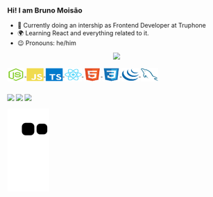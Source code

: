 ### Hi! I am Bruno Moisão

- 🎈 Currently doing an intership as Frontend Developer at Truphone
- 🌍 Learning React and everything related to it.
- 😉 Pronouns: he/him

<div style="display: inline_block">
  <div align="center">
    <a href="https://github.com/spars57">
    <img height="180em" src="https://github-readme-stats.vercel.app/api?username=spars57&show_icons=true&theme=tokyonight&include_all_commits=true&count_private=true"/>
  </div>
  <div style="display: inline_block"><br>
    <img align="center" alt="spars-NODEJS" height="30" width="40" src="https://raw.githubusercontent.com/devicons/devicon/master/icons/nodejs/nodejs-plain.svg">
    <img align="center" alt="spars-JS" height="30" width="40" src="https://raw.githubusercontent.com/devicons/devicon/master/icons/javascript/javascript-plain.svg">
    <img align="center" alt="spars-TS" height="30" width="40" src="https://raw.githubusercontent.com/devicons/devicon/master/icons/typescript/typescript-plain.svg">
    <img align="center" alt="spars-MYSQL" height="30" width="40" src="https://raw.githubusercontent.com/devicons/devicon/master/icons/react/react-original.svg">
    <img align="center" alt="spars-HTML" height="30" width="40" src="https://raw.githubusercontent.com/devicons/devicon/master/icons/html5/html5-original.svg">
    <img align="center" alt="spars-CSS" height="30" width="40" src="https://raw.githubusercontent.com/devicons/devicon/master/icons/css3/css3-original.svg">
    <img align="center" alt="spars-JQUERY" height="30" width="40" src="https://raw.githubusercontent.com/devicons/devicon/master/icons/jquery/jquery-original.svg">
    <img align="center" alt="spars-MYSQL" height="30" width="40" src="https://raw.githubusercontent.com/devicons/devicon/master/icons/mysql/mysql-plain.svg">
  </div>
</div>

  ##
 
<div> 
  <a href="https://instagram.com/brunomoisaoo" target="_blank"><img src="https://img.shields.io/badge/-Instagram-%23E4405F?style=for-the-badge&logo=instagram&logoColor=white" target="_blank"></a>
  <a href = "mailto:brunomoisao03@gmail.com"><img src="https://img.shields.io/badge/-Gmail-%23333?style=for-the-badge&logo=gmail&logoColor=white" target="_blank"></a>
  <a href="https://www.linkedin.com/in/bruno-mois%C3%A3o-3556a9209/" target="_blank"><img src="https://img.shields.io/badge/-LinkedIn-%230077B5?style=for-the-badge&logo=linkedin&logoColor=white" target="_blank"></a> 
 
  ![Snake animation](https://github.com/rafaballerini/rafaballerini/blob/output/github-contribution-grid-snake.svg)
 
</div>

